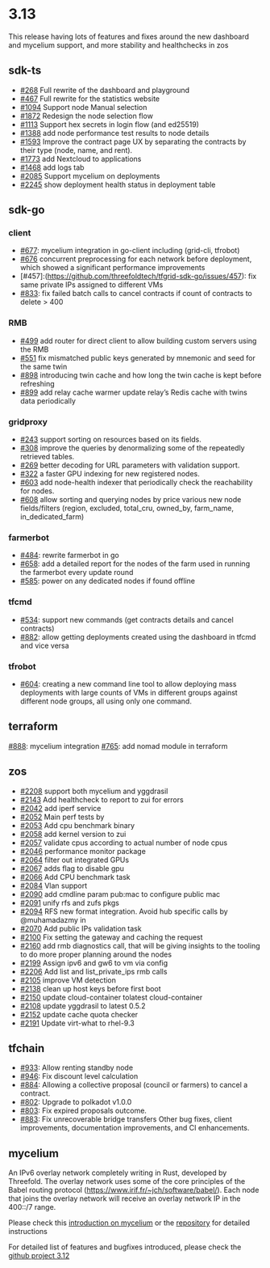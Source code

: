 # 3.13 
This release having lots of features and fixes around the new dashboard and mycelium support, and more stability and healthchecks in zos

## sdk-ts

- [#268](https://github.com/threefoldtech/tfgrid-sdk-ts/issues/468) Full rewrite of the dashboard and playground
- [#467](https://github.com/threefoldtech/tfgrid-sdk-ts/issues/467) Full rewrite for the statistics website  
- [#1094](https://github.com/threefoldtech/tfgrid-sdk-ts/issues/1312) Support node Manual selection
- [#1872](https://github.com/threefoldtech/tfgrid-sdk-ts/issues/1872) Redesign the node selection flow
- [#1113](https://github.com/threefoldtech/tfgrid-sdk-ts/issues/1113) Support hex secrets in login flow (and ed25519)
- [#1388](https://github.com/threefoldtech/tfgrid-sdk-ts/issues/1388) add node performance test results to node details
- [#1593](https://github.com/threefoldtech/tfgrid-sdk-ts/issues/1593) Improve the contract page UX by separating the contracts by their type (node, name, and rent).
- [#1773](https://github.com/threefoldtech/tfgrid-sdk-ts/issues/1773) add Nextcloud to applications
- [#1468](https://github.com/threefoldtech/tfgrid-sdk-ts/issues/1468) add logs tab
- [#2085](https://github.com/threefoldtech/tfgrid-sdk-ts/issues/2085) Support mycelium on deployments
- [#2245](https://github.com/threefoldtech/tfgrid-sdk-ts/issues/2245) show deployment health status in deployment table

## sdk-go

### client

- [#677](https://github.com/threefoldtech/tfgrid-sdk-go/issues/677): mycelium integration in go-client including (grid-cli, tfrobot)
- [#676](https://github.com/threefoldtech/tfgrid-sdk-go/issues/676) concurrent preprocessing for each network before deployment, which showed a significant performance improvements
- [#457]:(<https://github.com/threefoldtech/tfgrid-sdk-go/issues/457>): fix same private IPs assigned to different VMs
- [#833](https://github.com/threefoldtech/tfgrid-sdk-go/issues/833): fix failed batch calls to cancel contracts if count of contracts to delete > 400

### RMB

- [#499](https://github.com/threefoldtech/tfgrid-sdk-go/issues/499) add router for direct client to allow building custom servers using the RMB
- [#551](https://github.com/threefoldtech/tfgrid-sdk-go/issues/551) fix mismatched public keys generated by mnemonic and seed for the same twin
- [#898](https://github.com/threefoldtech/tfgrid-sdk-go/issues/898) introducing twin cache and how long the twin cache is kept before refreshing
- [#899](https://github.com/threefoldtech/tfgrid-sdk-go/issues/899) add relay cache warmer update relay’s Redis cache with twins data periodically

### gridproxy

- [#243](https://github.com/threefoldtech/tfgrid-sdk-go/issues/243) support sorting on resources based on its fields.
- [#308](https://github.com/threefoldtech/tfgrid-sdk-go/issues/308) improve the queries by denormalizing some of the repeatedly retrieved tables.
- [#269](https://github.com/threefoldtech/tfgrid-sdk-go/issues/308) better decoding for URL parameters with validation support.
- [#322](https://github.com/threefoldtech/tfgrid-sdk-go/issues/308) a faster GPU indexing for new registered nodes.
- [#603](https://github.com/threefoldtech/tfgrid-sdk-go/issues/603) add node-health indexer that periodically check the reachability for nodes.
- [#608](https://github.com/threefoldtech/tfgrid-sdk-go/issues/608) allow sorting and querying nodes by price
various new node fields/filters (region, excluded, total_cru, owned_by, farm_name, in_dedicated_farm)

### farmerbot

- [#484](https://github.com/threefoldtech/tfgrid-sdk-go/issues/484): rewrite farmerbot in go
- [#658](https://github.com/threefoldtech/tfgrid-sdk-go/issues/658): add a detailed report for the nodes of the farm used in running the farmerbot every update round
- [#585](https://github.com/threefoldtech/tfgrid-sdk-go/issues/585): power on any dedicated nodes if found offline

### tfcmd

- [#534](https://github.com/threefoldtech/tfgrid-sdk-go/issues/534): support new commands (get contracts details and cancel contracts)
- [#882](https://github.com/threefoldtech/tfgrid-sdk-go/issues/882): allow getting deployments created using the dashboard in tfcmd and vice versa

### tfrobot

- [#604](https://github.com/threefoldtech/tfgrid-sdk-go/issues/604): creating a new command line tool to allow deploying mass deployments with large counts of VMs in different groups against different node groups, all using only one command.

## terraform

[#888](https://github.com/threefoldtech/terraform-provider-grid/issues/888): mycelium integration
[#765](https://github.com/threefoldtech/terraform-provider-grid/issues/765): add nomad module in terraform

## zos

- [#2208](https://github.com/threefoldtech/zos/issues/2208) support both mycelium and yggdrasil
- [#2143](https://github.com/threefoldtech/zos/issues/2143) Add healthcheck to report to zui for errors
- [#2042](https://github.com/threefoldtech/zos/issues/2042) add iperf service
- [#2052](https://github.com/threefoldtech/zos/issues/2052) Main perf tests by
- [#2053](https://github.com/threefoldtech/zos/issues/2053) Add cpu benchmark binary
- [#2058](https://github.com/threefoldtech/zos/issues/2058) add kernel version to zui
- [#2057](https://github.com/threefoldtech/zos/issues/2057) validate cpus according to actual number of node cpus
- [#2046](https://github.com/threefoldtech/zos/issues/2046) performance monitor package
- [#2064](https://github.com/threefoldtech/zos/issues/2064) filter out integrated GPUs
- [#2067](https://github.com/threefoldtech/zos/issues/2067) adds flag to disable gpu
- [#2066](https://github.com/threefoldtech/zos/issues/2066) Add CPU benchmark task
- [#2084](https://github.com/threefoldtech/zos/issues/2084) Vlan support
- [#2090](https://github.com/threefoldtech/zos/issues/2090) add cmdline param pub:mac to configure public mac
- [#2091](https://github.com/threefoldtech/zos/issues/2091) unify rfs and zufs pkgs
- [#2094](https://github.com/threefoldtech/zos/issues/2094) RFS new format integration. Avoid hub specific calls by @muhamadazmy in
- [#2070](https://github.com/threefoldtech/zos/issues/2070) Add public IPs validation task
- [#2100](https://github.com/threefoldtech/zos/issues/2100) Fix setting the gateway and caching the request
- [#2160](https://github.com/threefoldtech/zos/issues/2160) add rmb diagnostics call, that will be giving insights to the tooling to do more proper planning around the nodes
- [#2199](https://github.com/threefoldtech/zos/issues/2199) Assign ipv6 and gw6 to vm via config
- [#2206](https://github.com/threefoldtech/zos/issues/2206) Add list and list_private_ips rmb calls
- [#2105](https://github.com/threefoldtech/zos/issues/2105) improve VM detection
- [#2138](https://github.com/threefoldtech/zos/issues/2138) clean up host keys before first boot
- [#2150](https://github.com/threefoldtech/zos/issues/2150) update cloud-container tolatest cloud-container
- [#2108](https://github.com/threefoldtech/zos/issues/2108) update yggdrasil to latest 0.5.2
- [#2152](https://github.com/threefoldtech/zos/issues/2152) update cache quota checker
- [#2191](https://github.com/threefoldtech/zos/issues/2191) Update virt-what to rhel-9.3
  
## tfchain

- [#933](https://github.com/threefoldtech/tfchain/pull/933): Allow renting standby node
- [#946](https://github.com/threefoldtech/tfchain/pull/946): Fix discount level calculation
- [#884](https://github.com/threefoldtech/tfchain/issues/884): Allowing a collective proposal (council or farmers) to cancel a contract.
- [#802](https://github.com/threefoldtech/tfchain/issues/802): Upgrade to polkadot v1.0.0
- [#803](https://github.com/threefoldtech/tfchain/issues/803): Fix expired proposals outcome.
- [#883](https://github.com/threefoldtech/tfchain/issues/883): Fix unrecoverable bridge transfers
Other bug fixes, client improvements, documentation improvements, and CI enhancements.

## mycelium

An IPv6 overlay network completely writing in Rust, developed by Threefold. The overlay network uses some of the core principles of the Babel routing protocol (<https://www.irif.fr/~jch/software/babel/>). Each node that joins the overlay network will receive an overlay network IP in the 400::/7 range.

Please check this [introduction on mycelium](https://forum.threefold.io/t/introducing-mycelium/4082) or the [repository](https://github.com/threefoldtech/mycelium) for detailed instructions

For detailed list of features and bugfixes introduced, please check the [github project 3.12](https://github.com/orgs/threefoldtech/projects/203)
